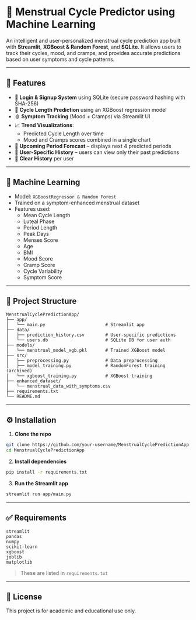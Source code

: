 
# 🌸 Menstrual Cycle Predictor using Machine Learning

An intelligent and user-personalized menstrual cycle prediction app built with **Streamlit**, **XGBoost & Random Forest**, and **SQLite**. It allows users to track their cycles, mood, and cramps, and provides accurate predictions based on user symptoms and cycle patterns.

---

## 🚀 Features

- 🔐 **Login & Signup System** using SQLite (secure password hashing with SHA-256)
- 🔮 **Cycle Length Prediction** using an XGBoost regression model
- 🩸 **Symptom Tracking** (Mood + Cramps) via Streamlit UI
- 📈 **Trend Visualizations**:
  - Predicted Cycle Length over time
  - Mood and Cramps scores combined in a single chart
- 📅 **Upcoming Period Forecast** – displays next 4 predicted periods
- 🧠 **User-Specific History** – users can view only their past predictions
- 🧹 **Clear History** per user

---

## 🧠 Machine Learning

- Model: `XGBoostRegressor & Random Forest`
- Trained on a symptom-enhanced menstrual dataset
- Features used:
  - Mean Cycle Length
  - Luteal Phase
  - Period Length
  - Peak Days
  - Menses Score
  - Age
  - BMI
  - Mood Score
  - Cramp Score
  - Cycle Variability
  - Symptom Score

---

## 📁 Project Structure

```
MenstrualCyclePredictionApp/
├── app/
│   └── main.py                       # Streamlit app
├── data/
│   ├── prediction_history.csv        # User-specific predictions
│   └── users.db                      # SQLite DB for user auth
├── models/
│   └── menstrual_model_xgb.pkl       # Trained XGBoost model
├── src/
│   ├── preprocessing.py              # Data preprocessing
│   ├── model_training.py             # RandomForest training (archived)
│   └── xgboost_training.py           # XGBoost training
├── enhanced_dataset/
│   └── menstrual_data_with_symptoms.csv
├── requirements.txt
└── README.md
```

---

## ⚙️ Installation

1. **Clone the repo**  
```bash
git clone https://github.com/your-username/MenstrualCyclePredictionApp.git
cd MenstrualCyclePredictionApp
```

2. **Install dependencies**  
```bash
pip install -r requirements.txt
```

3. **Run the Streamlit app**  
```bash
streamlit run app/main.py
```

---

## ✅ Requirements

```text
streamlit
pandas
numpy
scikit-learn
xgboost
joblib
matplotlib
```

> These are listed in `requirements.txt`

---

## 📄 License

This project is for academic and educational use only.
